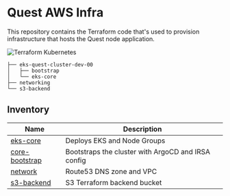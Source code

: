 # Quest AWS Infra
This repository contains the Terraform code that's used to provision infrastructure that hosts the Quest node application.

![Terraform Kubernetes](./static/terraform-kubernetes.png)

```
├── eks-quest-cluster-dev-00
│   ├── bootstrap
│   └── eks-core
├── networking
└── s3-backend
```

## Inventory
| Name | Description |
|---|---|
| [eks-core](./eks-quest-cluster-dev-00/eks-core/README.md) | Deploys EKS and Node Groups |
| [core-bootstrap](./eks-quest-cluster-dev-00/core-bootstrap/README.md) | Bootstraps the cluster with ArgoCD and IRSA config |
| [network](./network/README.md) | Route53 DNS zone and VPC |
| [s3-backend](./s3-backend/README.md) | S3 Terraform backend bucket |